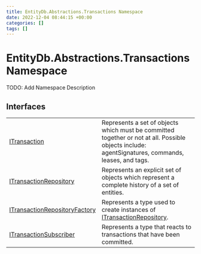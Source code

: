 ```yaml
---
title: EntityDb.Abstractions.Transactions Namespace
date: 2022-12-04 08:44:15 +00:00
categories: []
tags: []
---
```


# EntityDb.Abstractions.Transactions Namespace

TODO: Add Namespace Description

## Interfaces
<table><tr><td><a href='dotnet-entitydb-abstractions-transactions-itransaction'>ITransaction</a></td><td>
Represents a set of objects which must be committed together or not at all. Possible objects include:
agentSignatures,
commands, leases, and tags.
</td></tr><tr><td><a href='dotnet-entitydb-abstractions-transactions-itransactionrepository'>ITransactionRepository</a></td><td>
Represents an explicit set of objects which represent a complete history of a set of entities.
</td></tr><tr><td><a href='dotnet-entitydb-abstractions-transactions-itransactionrepositoryfactory'>ITransactionRepositoryFactory</a></td><td>
Represents a type used to create instances of <a href='dotnet-entitydb-abstractions-transactions-itransactionrepository'>ITransactionRepository</a>.
</td></tr><tr><td><a href='dotnet-entitydb-abstractions-transactions-itransactionsubscriber'>ITransactionSubscriber</a></td><td>
Represents a type that reacts to transactions that have been committed.
</td></tr></table>
